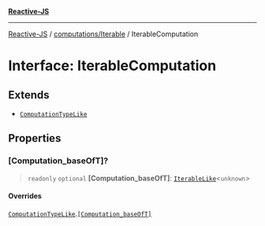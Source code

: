 [**Reactive-JS**](../../../README.md)

***

[Reactive-JS](../../../README.md) / [computations/Iterable](../README.md) / IterableComputation

# Interface: IterableComputation

## Extends

- [`ComputationTypeLike`](../../interfaces/ComputationTypeLike.md)

## Properties

### \[Computation\_baseOfT\]?

> `readonly` `optional` **\[Computation\_baseOfT\]**: [`IterableLike`](../../interfaces/IterableLike.md)\<`unknown`\>

#### Overrides

[`ComputationTypeLike`](../../interfaces/ComputationTypeLike.md).[`[Computation_baseOfT]`](../../interfaces/ComputationTypeLike.md#computation_baseoft)
